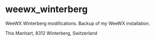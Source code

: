 # weewx_winterberg
WeeWX Winterberg modifications. Backup of my WeeWX installation.

This Manhart, 8312 Winterberg, Switzerland
